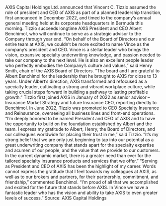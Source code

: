 AXIS Capital Holdings Ltd. announced that Vincent C. Tizzio assumed the role of president and CEO of AXIS as part of a planned leadership transition, first announced in December 2022, and timed to the company’s annual general meeting held at its corporate headquarters in Bermuda this morning.
Tizzio succeeds longtime AXIS President and CEO Albert Benchimol, who will continue to serve as a strategic advisor to the Company through year end.
“On behalf of the Board of Directors and our entire team at AXIS, we couldn’t be more excited to name Vince as the company’s president and CEO. Vince is a stellar leader who brings the vision, expansive specialty underwriting knowledge, and passion needed to take our company to the next level. He is also an excellent people leader who perfectly embodies the Company’s culture and values,” said Henry Smith, chair of the AXIS Board of Directors.
“The board and I are grateful to Albert Benchimol for the leadership that he brought to AXIS for close to 13 years. Under Albert’s direction, AXIS transformed and refocused as a specialty leader, cultivating a strong and vibrant workplace culture, while taking crucial steps forward in building a pathway to lasting profitable growth.”
Tizzio first joined AXIS in January of 2022 as senior advisor – Insurance Market Strategy and future Insurance CEO, reporting directly to Benchimol. In June 2022, Tizzio was promoted to CEO Specialty Insurance and Reinsurance, overseeing all business lines and front-end operations.
“I’m deeply honored to be named President and CEO of AXIS and to have the opportunity to build on the foundation established by Albert and the team. I express my gratitude to Albert, Henry, the Board of Directors, and our colleagues worldwide for placing their trust in me,” said Tizzio. “It’s my strong belief that we are only just beginning to tap into our potential as a great underwriting company that stands apart for the specialty expertise and acumen of our people, and the value that we provide to our customers. In the current dynamic market, there is a greater need than ever for the tailored specialty insurance products and services that we offer.”
“Serving as President and CEO of AXIS has been the highlight of my career. Words cannot express the gratitude that I feel towards my colleagues at AXIS, as well as to our brokers and partners, for their partnership, commitment, and friendship,” commented Benchimol. “I’m proud of all that we accomplished and excited for the future that stands before AXIS. In Vince we have a fantastic leader who has the vision and ability to take AXIS to even greater levels of success.”
Source: AXIS Capital Holdings